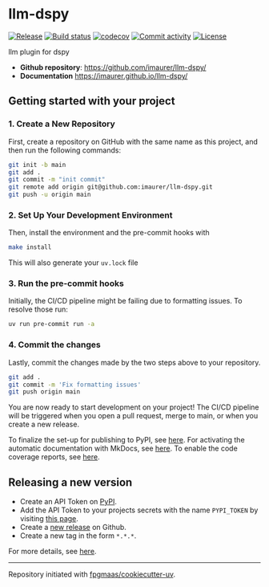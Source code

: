 # llm-dspy

[![Release](https://img.shields.io/github/v/release/imaurer/llm-dspy)](https://img.shields.io/github/v/release/imaurer/llm-dspy)
[![Build status](https://img.shields.io/github/actions/workflow/status/imaurer/llm-dspy/main.yml?branch=main)](https://github.com/imaurer/llm-dspy/actions/workflows/main.yml?query=branch%3Amain)
[![codecov](https://codecov.io/gh/imaurer/llm-dspy/branch/main/graph/badge.svg)](https://codecov.io/gh/imaurer/llm-dspy)
[![Commit activity](https://img.shields.io/github/commit-activity/m/imaurer/llm-dspy)](https://img.shields.io/github/commit-activity/m/imaurer/llm-dspy)
[![License](https://img.shields.io/github/license/imaurer/llm-dspy)](https://img.shields.io/github/license/imaurer/llm-dspy)

llm plugin for dspy

- **Github repository**: <https://github.com/imaurer/llm-dspy/>
- **Documentation** <https://imaurer.github.io/llm-dspy/>

## Getting started with your project

### 1. Create a New Repository

First, create a repository on GitHub with the same name as this project, and then run the following commands:

```bash
git init -b main
git add .
git commit -m "init commit"
git remote add origin git@github.com:imaurer/llm-dspy.git
git push -u origin main
```

### 2. Set Up Your Development Environment

Then, install the environment and the pre-commit hooks with

```bash
make install
```

This will also generate your `uv.lock` file

### 3. Run the pre-commit hooks

Initially, the CI/CD pipeline might be failing due to formatting issues. To resolve those run:

```bash
uv run pre-commit run -a
```

### 4. Commit the changes

Lastly, commit the changes made by the two steps above to your repository.

```bash
git add .
git commit -m 'Fix formatting issues'
git push origin main
```

You are now ready to start development on your project!
The CI/CD pipeline will be triggered when you open a pull request, merge to main, or when you create a new release.

To finalize the set-up for publishing to PyPI, see [here](https://fpgmaas.github.io/cookiecutter-uv/features/publishing/#set-up-for-pypi).
For activating the automatic documentation with MkDocs, see [here](https://fpgmaas.github.io/cookiecutter-uv/features/mkdocs/#enabling-the-documentation-on-github).
To enable the code coverage reports, see [here](https://fpgmaas.github.io/cookiecutter-uv/features/codecov/).

## Releasing a new version

- Create an API Token on [PyPI](https://pypi.org/).
- Add the API Token to your projects secrets with the name `PYPI_TOKEN` by visiting [this page](https://github.com/imaurer/llm-dspy/settings/secrets/actions/new).
- Create a [new release](https://github.com/imaurer/llm-dspy/releases/new) on Github.
- Create a new tag in the form `*.*.*`.

For more details, see [here](https://fpgmaas.github.io/cookiecutter-uv/features/cicd/#how-to-trigger-a-release).

---

Repository initiated with [fpgmaas/cookiecutter-uv](https://github.com/fpgmaas/cookiecutter-uv).

